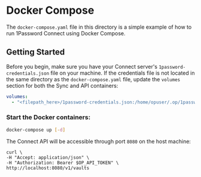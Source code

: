 # Docker Compose

The `docker-compose.yaml` file in this directory is a simple example of how to run 1Password Connect using Docker Compose.

## Getting Started

Before you begin, make sure you have your Connect server's `1password-credentials.json` file on your machine. If the credentials file is not located in the same directory as the `docker-compose.yaml` file, update the `volumes` section for both the Sync and API containers:

```yaml
volumes:
  - "<filepath_here>/1password-credentials.json:/home/opuser/.op/1password-credentials.json"
```

### Start the Docker containers:
```bash
docker-compose up [-d]
```

The Connect API will be accessible through port `8080` on the host machine:
```curl
curl \
-H "Accept: application/json" \
-H "Authorization: Bearer $OP_API_TOKEN" \
http://localhost:8080/v1/vaults
```